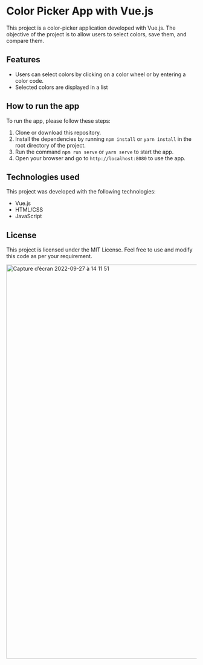 # Color Picker App with Vue.js

This project is a color-picker application developed with Vue.js. The objective of the project is to allow users to select colors, save them, and compare them.

## Features

- Users can select colors by clicking on a color wheel or by entering a color code.
- Selected colors are displayed in a list

## How to run the app

To run the app, please follow these steps:

1. Clone or download this repository.
2. Install the dependencies by running `npm install` or `yarn install` in the root directory of the project.
3. Run the command `npm run serve` or `yarn serve` to start the app.
4. Open your browser and go to `http://localhost:8080` to use the app.

## Technologies used

This project was developed with the following technologies:

- Vue.js
- HTML/CSS
- JavaScript

## License

This project is licensed under the MIT License. Feel free to use and modify this code as per your requirement.


<img width="1043" alt="Capture d’écran 2022-09-27 à 14 11 51" src="https://user-images.githubusercontent.com/50947823/192523393-3ea3e9a4-2a8e-49fe-add9-e756d0a0bc8a.png">
